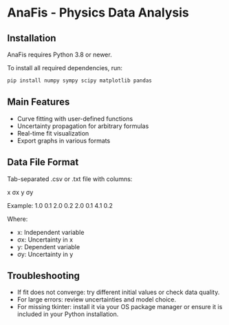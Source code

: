 # AnaFis - Physics Data Analysis

## Installation

AnaFis requires Python 3.8 or newer.

To install all required dependencies, run:
```bash
pip install numpy sympy scipy matplotlib pandas
```

## Main Features
- Curve fitting with user-defined functions
- Uncertainty propagation for arbitrary formulas
- Real-time fit visualization
- Export graphs in various formats

## Data File Format
Tab-separated .csv or .txt file with columns:

x   σx  y   σy

Example:
1.0 0.1 2.0 0.2
2.0 0.1 4.1 0.2

Where:
- x: Independent variable
- σx: Uncertainty in x
- y: Dependent variable
- σy: Uncertainty in y

## Troubleshooting
- If fit does not converge: try different initial values or check data quality.
- For large errors: review uncertainties and model choice.
- For missing tkinter: install it via your OS package manager or ensure it is included in your Python installation.

